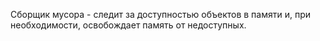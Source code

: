 Сборщик мусора - следит за доступностью объектов в памяти и, при необходимости, освобождает память от недоступных. 